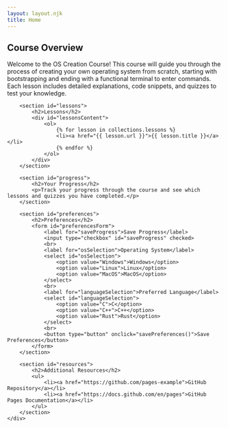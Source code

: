 ```yaml
---
layout: layout.njk
title: Home
---
```


<main>
    <div class="container">
        <section id="overview" class="active">
            <h2>Course Overview</h2>
            <p>Welcome to the OS Creation Course! This course will guide you through the process of creating your own operating system from scratch, starting with bootstrapping and ending with a functional terminal to enter commands. Each lesson includes detailed explanations, code snippets, and quizzes to test your knowledge.</p>
        </section>

        <section id="lessons">
            <h2>Lessons</h2>
            <div id="lessonsContent">
                <ol>
                    {% for lesson in collections.lessons %}
                    <li><a href="{{ lesson.url }}">{{ lesson.title }}</a></li>
                    {% endfor %}
                </ol>
            </div>
        </section>

        <section id="progress">
            <h2>Your Progress</h2>
            <p>Track your progress through the course and see which lessons and quizzes you have completed.</p>
        </section>

        <section id="preferences">
            <h2>Preferences</h2>
            <form id="preferencesForm">
                <label for="saveProgress">Save Progress</label>
                <input type="checkbox" id="saveProgress" checked>
                <br>
                <label for="osSelection">Operating System</label>
                <select id="osSelection">
                    <option value="Windows">Windows</option>
                    <option value="Linux">Linux</option>
                    <option value="MacOS">MacOS</option>
                </select>
                <br>
                <label for="languageSelection">Preferred Language</label>
                <select id="languageSelection">
                    <option value="C">C</option>
                    <option value="C++">C++</option>
                    <option value="Rust">Rust</option>
                </select>
                <br>
                <button type="button" onclick="savePreferences()">Save Preferences</button>
            </form>
        </section>

        <section id="resources">
            <h2>Additional Resources</h2>
            <ul>
                <li><a href="https://github.com/pages-example">GitHub Repository</a></li>
                <li><a href="https://docs.github.com/en/pages">GitHub Pages Documentation</a></li>
            </ul>
        </section>
    </div>
</main>
